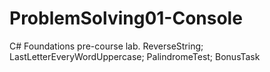 # ProblemSolving01-Console
C# Foundations pre-course lab.  ReverseString; LastLetterEveryWordUppercase; PalindromeTest; BonusTask
